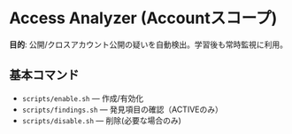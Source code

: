# Access Analyzer (Accountスコープ)

**目的**: 公開/クロスアカウント公開の疑いを自動検出。学習後も常時監視に利用。

## 基本コマンド
- `scripts/enable.sh` — 作成/有効化
- `scripts/findings.sh` — 発見項目の確認（ACTIVEのみ）
- `scripts/disable.sh` — 削除(必要な場合のみ)

